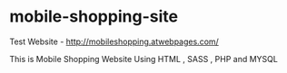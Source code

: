 # mobile-shopping-site

Test Website - http://mobileshopping.atwebpages.com/

This is Mobile Shopping Website Using HTML , SASS , PHP and MYSQL

